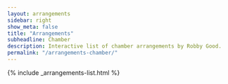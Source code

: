 ```yaml
---
layout: arrangements
sidebar: right
show_meta: false
title: "Arrangements"
subheadline: Chamber
description: Interactive list of chamber arrangements by Robby Good.
permalink: "/arrangements-chamber/"
---
```


{% include _arrangements-list.html %}